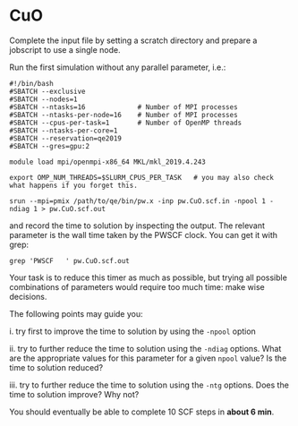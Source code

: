 # CuO

Complete the input file by setting a scratch directory and prepare a jobscript to use a single node.

Run the first simulation without any parallel parameter, i.e.:

    #!/bin/bash
    #SBATCH --exclusive
    #SBATCH --nodes=1
    #SBATCH --ntasks=16             # Number of MPI processes
    #SBATCH --ntasks-per-node=16    # Number of MPI processes
    #SBATCH --cpus-per-task=1       # Number of OpenMP threads
    #SBATCH --ntasks-per-core=1
    #SBATCH --reservation=qe2019
    #SBATCH --gres=gpu:2
    
    module load mpi/openmpi-x86_64 MKL/mkl_2019.4.243
    
    export OMP_NUM_THREADS=$SLURM_CPUS_PER_TASK   # you may also check what happens if you forget this.
    
    srun --mpi=pmix /path/to/qe/bin/pw.x -inp pw.CuO.scf.in -npool 1 -ndiag 1 > pw.CuO.scf.out 

and record the time to solution by inspecting the output. The relevant 
parameter is the wall time taken by the PWSCF clock. You can get it with
grep:

    grep 'PWSCF   ' pw.CuO.scf.out

Your task is to reduce this timer as much as possible, but trying all possible
combinations of parameters would require too much time: make wise decisions.

The following points may guide you:

i. try first to improve the time to solution by using the `-npool` option

ii. try to further reduce the time to solution using the `-ndiag` options. 
    What are the appropriate values for this parameter for a given `npool` value? Is the time to solution reduced?

iii. try to further reduce the time to solution using the `-ntg` options.  Does the time to solution improve? Why not?

You should eventually be able to complete 10 SCF steps in **about 6 min**.
